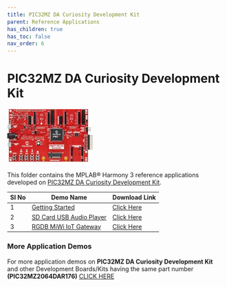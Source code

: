 ```yaml
---
title: PIC32MZ DA Curiosity Development Kit
parent: Reference Applications
has_children: true
has_toc: false
nav_order: 6
---
```

# PIC32MZ DA Curiosity Development Kit
<h4 align="left"> <img src = "image.jpg"> </h4>

This folder contains the MPLAB® Harmony 3 reference applications developed on [PIC32MZ DA Curiosity Development Kit](https://www.microchip.com/DevelopmentTools/ProductDetails/PartNO/EV87D54A).

|SI No| Demo Name | Download Link |
| --- | --- | -- |
| 1 | [Getting Started](./pic32mzda_getting_started/readme.md) | [Click Here](https://github.com/Microchip-MPLAB-Harmony/reference_apps/releases/latest/download/pic32mzda_getting_started.zip) |
| 2 | [SD Card USB Audio Player](./pic32mzda_sdcard_usb_audio_player/readme.md) | [Click Here](https://github.com/Microchip-MPLAB-Harmony/reference_apps/releases/latest/download/pic32mzda_sdcard_usb_audio_player.zip) |
| 3 | [RGDB MiWi IoT Gateway](./pic32mzda_rgdb_miwi_iot/readme.md) | [Click Here](https://github.com/Microchip-MPLAB-Harmony/reference_apps/releases/latest/download/pic32mzda_rgdb_miwi_iot.zip) |


### More Application Demos

For more application demos on **PIC32MZ DA Curiosity Development Kit** and other Development Boards/Kits having the same part number **(PIC32MZ2064DAR176)** <a href="https://mplab-discover.microchip.com/v1/itemtype/com.microchip.ide.project?s0=PIC32MZ2064DAR176" target="_blank"> CLICK HERE </a>
